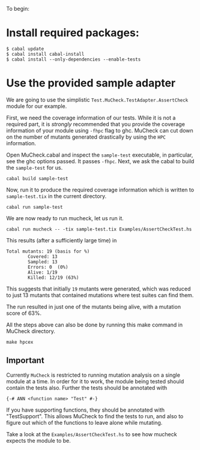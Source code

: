 To begin:

# Install required packages:

```
$ cabal update
$ cabal install cabal-install
$ cabal install --only-dependencies --enable-tests
```
# Use the provided sample adapter

We are going to use the simplistic `Test.MuCheck.TestAdapter.AssertCheck`
module for our example.

First, we need the coverage information of our tests. While it is not
a required part, it is *strongly* recommended that you provide the coverage
information of your module using `-fhpc` flag to ghc. MuCheck can cut down
on the number of mutants generated drastically by using the `HPC` information.

Open MuCheck.cabal and inspect the `sample-test` executable, in particular,
see the ghc options passed. It passes `-fhpc`. Next, we ask the cabal to build
the `sample-test` for us.

```
cabal build sample-test
```
Now, run it to produce the required coverage information which is written to
`sample-test.tix` in the current directory.

```
cabal run sample-test
```

We are now ready to run mucheck, let us run it.

```
cabal run mucheck -- -tix sample-test.tix Examples/AssertCheckTest.hs
```

This results (after a sufficiently large time) in

```
Total mutants: 19 (basis for %)
        Covered: 13
        Sampled: 13
        Errors: 0  (0%)
        Alive: 1/19
        Killed: 12/19 (63%)
```
This suggests that initially `19` mutants were generated, which was reduced to
just 13 mutants that contained mutations where test suites can find them.

The run resulted in just one of the mutants being alive, with a mutation score
of 63%.

All the steps above can also be done by running this make command in MuCheck
directory.

```
make hpcex
```

## Important

Currently `MuCheck` is restricted to running mutation analysis on a single
module at a time. In order for it to work, the module being tested should
contain the tests also. Further the tests should be annotated with
```
{-# ANN <function name> "Test" #-}
```
If you have supporting functions, they should be annotated with "TestSupport".
This allows MuCheck to find the tests to run, and also to figure out which of
the functions to leave alone while mutating.

Take a look at the `Examples/AssertCheckTest.hs` to see how mucheck expects the
module to be.


